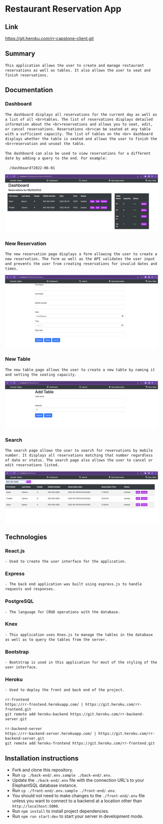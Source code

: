 # Restaurant Reservation App

## Link

  https://git.heroku.com/rr-capstone-client.git

## Summary

    This application allows the user to create and manage restaurant reservations as well as tables. It also allows the user to seat and finish reservations.

## Documentation

  ### Dashboard

    The dashboard displays all reservations for the current day as well as a list of all <br>tables. The list of reservations displays detailed information about the <br>reservations and allows you to seat, edit, or cancel reservations. Reservations <br>can be seated at any table with a sufficient capacity. The list of tables on the <br> dashboard displays whether the table is seated and allows the user to finish the <br>reservation and unseat the table.

    The dashboard can also be used to view reservations for a different date by adding a query to the end. For example:
      
      /dashboard?2022-06-01

  ![Dashboard](/screenshots/dashboard.png)

  ### New Reservation

    The new reservation page displays a form allowing the user to create a new reservation. The form as well as the API validates the user input and prevents the user from creating reservations for invalid dates and times.

  ![Dashboard](/screenshots/newreservation.png)

  ### New Table

    The new table page allows the user to create a new table by naming it and setting the seating capacity.

  ![Dashboard](/screenshots/newtable.png)

  ### Search

    The search page allows the user to search for reservations by mobile number. It displays all reservations matching that number regardless of date or status. The search page also allows the user to cancel or edit reservations listed.

  ![Dashboard](/screenshots/search.png)

## Technologies

  ### React.js
    
    - Used to create the user interface for the application.

  ### Express

    - The back end application was built using express.js to handle requests and responses.

  ### PostgreSQL

    - The language for CRUD operations with the database.

  ### Knex

    - This application uses Knex.js to manage the tables in the database as well as to query the tables from the server.

  ### Bootstrap

    - Bootstrap is used in this application for most of the styling of the user interface.

  ### Heroku

    - Used to deploy the front and back end of the project.

    rr-frontend
    https://rr-frontend.herokuapp.com/ | https://git.heroku.com/rr-frontend.git
    git remote add heroku-backend https://git.heroku.com/rr-backend-server.git

    rr-backend-server
    https://rr-backend-server.herokuapp.com/ | https://git.heroku.com/rr-backend-server.git
    git remote add heroku-frontend https://git.heroku.com/rr-frontend.git

## Installation instructions

  - Fork and clone this repository.
  - Run `cp ./back-end/.env.sample ./back-end/.env`.
  - Update the `./back-end/.env` file with the connection URL's to your ElephantSQL database instance.
  - Run `cp ./front-end/.env.sample ./front-end/.env`.
  - You should not need to make changes to the `./front-end/.env` file unless you want to connect to a backend at a location other than `http://localhost:5000`.
  - Run `npm install` to install project dependencies.
  - Run `npm run start:dev` to start your server in development mode.
